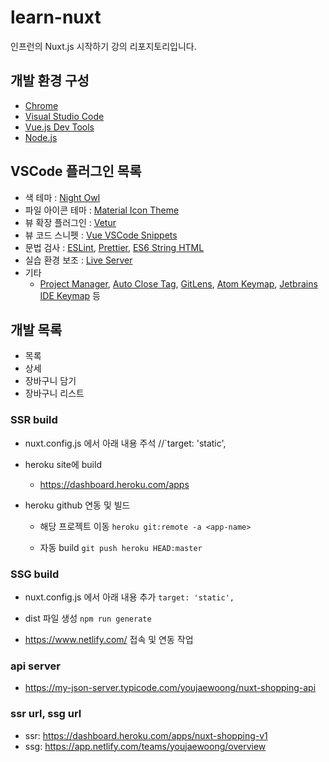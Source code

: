 # learn-nuxt

인프런의 Nuxt.js 시작하기 강의 리포지토리입니다.

## 개발 환경 구성

- [Chrome](https://www.google.com/intl/ko/chrome/)
- [Visual Studio Code](https://code.visualstudio.com/)
- [Vue.js Dev Tools](https://chrome.google.com/webstore/detail/vuejs-devtools/nhdogjmejiglipccpnnnanhbledajbpd)
- [Node.js](https://nodejs.org/ko/)

## VSCode 플러그인 목록

- 색 테마 : [Night Owl](https://marketplace.visualstudio.com/items?itemName=sdras.night-owl)
- 파일 아이콘 테마 : [Material Icon Theme](https://marketplace.visualstudio.com/items?itemName=PKief.material-icon-theme)
- 뷰 확장 플러그인 : [Vetur](https://marketplace.visualstudio.com/items?itemName=octref.vetur)
- 뷰 코드 스니펫 : [Vue VSCode Snippets](https://marketplace.visualstudio.com/items?itemName=sdras.vue-vscode-snippets)
- 문법 검사 : [ESLint](https://marketplace.visualstudio.com/items?itemName=dbaeumer.vscode-eslint), [Prettier](https://marketplace.visualstudio.com/items?itemName=esbenp.prettier-vscode), [ES6 String HTML](https://marketplace.visualstudio.com/items?itemName=Tobermory.es6-string-html)
- 실습 환경 보조 : [Live Server](https://marketplace.visualstudio.com/items?itemName=ritwickdey.LiveServer)
- 기타
  - [Project Manager](https://marketplace.visualstudio.com/items?itemName=alefragnani.project-manager), [Auto Close Tag](https://marketplace.visualstudio.com/items?itemName=formulahendry.auto-close-tag), [GitLens](https://marketplace.visualstudio.com/items?itemName=eamodio.gitlens), [Atom Keymap](https://marketplace.visualstudio.com/items?itemName=ms-vscode.atom-keybindings), [Jetbrains IDE Keymap](https://marketplace.visualstudio.com/items?itemName=isudox.vscode-jetbrains-keybindings) 등

## 개발 목록
- 목록
- 상세
- 장바구니 담기
- 장바구니 리스트


### SSR build
- nuxt.config.js 에서 아래 내용 주석
  //`target: 'static',
- heroku site에 build
  - https://dashboard.heroku.com/apps
  
- heroku github 연동 및 빌드
  - 해당 프로젝트 이동
  `heroku git:remote -a <app-name>`

  - 자동 build
  `git push heroku HEAD:master`

### SSG build
- nuxt.config.js 에서 아래 내용 추가
  `target: 'static',`  
- dist 파일 생성
  `npm run generate`

- https://www.netlify.com/ 접속 및 연동 작업

### api server
- https://my-json-server.typicode.com/youjaewoong/nuxt-shopping-api


### ssr url, ssg url
- ssr: https://dashboard.heroku.com/apps/nuxt-shopping-v1
- ssg: https://app.netlify.com/teams/youjaewoong/overview
